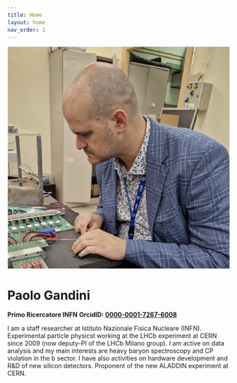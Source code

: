 ```yaml
---
title: Home
layout: home
nav_order: 1
---
```

![Profile Picture](assets/images/profile1.png)
# Paolo Gandini

**Primo Ricercatore INFN**
**OrcidID: [0000-0001-7267-6008](https://orcid.org/0000-0001-7267-6008)**

I am a staff researcher at Istituto Nazionale Fisica Nucleare (INFN).
Experimental particle physicst working at the LHCb experiment at CERN since 2009 (now deputy-PI of the LHCb Milano group).
I am active on data analysis and my main interests are heavy baryon spectroscopy and CP violation in the b sector.
I have also activities on hardware development and R&D of new silicon detectors.
Proponent of the new ALADDIN experiment at CERN.

